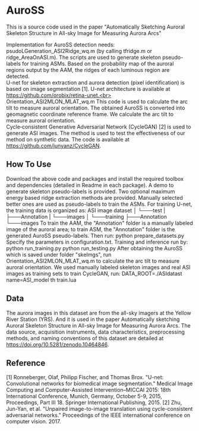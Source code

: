 # AuroSS
This is a source code used in the paper "Automatically Sketching Auroral Skeleton Structure in All-sky Image for Measuring Aurora Arcs"

Implementation for AuroSS detection needs:
psudoLGeneration_ASI2Ridge_wq.m (by calling tfridge.m or ridge_AreaOnASI.m). The scripts are used to generate skeleton pseudo-labels for training ASMs. Based on the probability map of the auroral regions output by the AAM, the ridges of each luminous region are detected.<br>
U-net for skeleton extraction and aurora detection (pixel identification) is based on image segmentation [1]. U-net architecture is available at https://github.com/orobix/retina-unet.<br>
Orientation_ASI2MLON_MLAT_wq.m This code is used to calculate the arc tilt to measure auroral orientation. The obtained AuroSS is converted into geomagnetic coordinate reference frame. We calculate the arc tilt to measure auroral orientation.<br>
Cycle‐consistent Generative Adversarial Network (CycleGAN) [2] is used to generate ASI images. The method is used to test the effectiveness of our method on synthetic data. The code is available at https://github.com/junyanz/CycleGAN.

## How To Use

Download the above code and packages and install the required toolbox and dependencies (detailed in Readme in each package).
A demo to generate skeleton pseudo-labels is provided. Two optional maximum energy based ridge extraction methods are provided. Manually selected better ones are used as pseudo-labels to train the ASMs.
For training U-net, the training data is organized as:
ASI image dataset
│
└───test
|    ├───Annotation
|    └───images
│
└───training
     ├───Annotation
     └───images
To train the AAM, the "Annotation" folder is a manually labeled image of the auroral area; to train ASM, the "Annotation" folder is the generated AuroSS pseudo-labels. Then run:
   python prepare_datasets.py
Specify the parameters in configuration.txt. Training and inference run by:
   python run_training.py
   python run_testing.py
After obtaining the AuroSS which is saved under folder "skeImgs", run Orientation_ASI2MLON_MLAT_wq.m to calculate the arc tilt to measure auroral orientation.
We used manually labeled skeleton images and real ASI images as training sets to train CycleGAN, run:
      DATA_ROOT=./ASIdatast name=ASI_model th train.lua

## Data

The aurora images in this dataset are from the all-sky imagers at the Yellow River Station (YRS). And it is used in the paper Automatically sketching Auroral Skeleton Structure in All-sky Image for Measuring Aurora Arcs. The data source, acquisition instruments, data characteristics, preprocessing methods, and naming conventions of this dataset are detailed at https://doi.org/10.5281/zenodo.10464846.

## Reference

[1] Ronneberger, Olaf, Philipp Fischer, and Thomas Brox. "U-net: Convolutional networks for biomedical image segmentation." Medical Image Computing and Computer-Assisted Intervention–MICCAI 2015: 18th International Conference, Munich, Germany, October 5-9, 2015, Proceedings, Part III 18. Springer International Publishing, 2015.
[2]  Zhu, Jun-Yan, et al. "Unpaired image-to-image translation using cycle-consistent adversarial networks." Proceedings of the IEEE international conference on computer vision. 2017.


